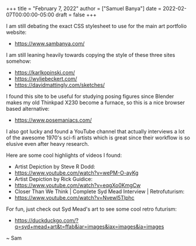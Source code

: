 +++
title = "February 7, 2022"
author = ["Samuel Banya"]
date = 2022-02-07T00:00:00-05:00
draft = false
+++

I am still debating the exact CSS stylesheet to use for the main art portfolio website:

-   <https://www.sambanya.com/>

I am still leaning heavily towards copying the style of these three sites somehow:

-   <https://karlkopinski.com/>
-   <https://wyliebeckert.com/>
-   <https://davidmattingly.com/sketches/>

I found this site to be useful for studying posing figures since Blender makes my old Thinkpad X230 become a furnace, so this is a nice browser based alternative:

-   <https://www.posemaniacs.com/>

I also got lucky and found a YouTube channel that actually interviews a lot of the awesome 1970's sci-fi artists which is great since their workflow is so elusive even after heavy research.

Here are some cool highlights of videos I found:

-   Artist Depiction by Steve R Dodd:
-   <https://www.youtube.com/watch?v=wePM-O-ayKg>
-   Artist Depiction by Rick Guidice:
-   <https://www.youtube.com/watch?v=eqgXo0KmgCw>
-   Closer Than We Think | Complete Syd Mead Interview | Retrofuturism:
-   <https://www.youtube.com/watch?v=Nvewl5Tlphc>

For fun, just check out Syd Mead's art to see some cool retro futurism:

-   <https://duckduckgo.com/?q=syd+mead+art&t=ffab&iar=images&iax=images&ia=images>

~ Sam